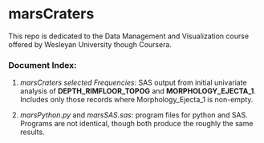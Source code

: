 # marsCraters
This repo is dedicated to the Data Management and Visualization course offered by Wesleyan University though Coursera.

### Document Index:

1. *marsCraters selected Frequencies*: SAS output from initial univariate analysis of **DEPTH_RIMFLOOR_TOPOG** and **MORPHOLOGY_EJECTA_1**.  Includes only those records where Morphology_Ejecta_1 is non-empty.  

2. *marsPython.py* and *marsSAS.sas*: program files for python and SAS.  Programs are not identical, though both produce the roughly the same results.  